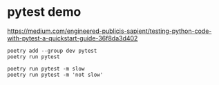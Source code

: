 # pytest demo

https://medium.com/engineered-publicis-sapient/testing-python-code-with-pytest-a-quickstart-guide-36f8da3d402

```
poetry add --group dev pytest
poetry run pytest

poetry run pytest -m slow
poetry run pytest -m 'not slow'
```
